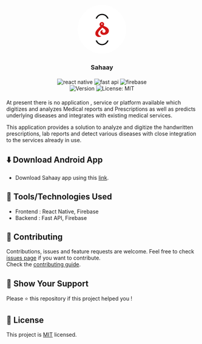 <div id="top" align="center">
  <img src="https://raw.githubusercontent.com/mrakesh0608/Sahaay/master/frontEnd/assets/icon.png" alt="app-logo" style="background-color:#ffffff;border-radius:100px;"/>
  <h3>Sahaay</h3>
  <p align='center' style='margin:20px;'>
    <img alt="react native" src="https://img.shields.io/badge/react_native-%2320232a.svg?style=for-the-badge&logo=react&logoColor=%2361DAFB">
    <img alt="fast api" src="https://img.shields.io/badge/FastAPI-ghostwhite?style=for-the-badge&logo=fastapi">
    <img alt="firebase" src="https://img.shields.io/badge/Firebase-red?style=for-the-badge&logo=Firebase&logoColor=gold">
    <br />
    <img alt="Version" src="https://img.shields.io/github/package-json/v/mrakesh0608/Sahaay?style=for-the-badge&color=green&filename=frontEnd%2Fpackage.json">
    <img alt="License: MIT" src="https://img.shields.io/badge/license-MIT-yellow.svg?style=for-the-badge" />
  </p>
</div>

At present there is no application , service or platform available which digitizes and analyzes Medical reports and Prescriptions as well as predicts underlying diseases and integrates with existing medical services.

This application provides a solution to analyze and digitize the handwritten prescriptions, lab reports and detect various diseases with close integration to the services already in use.

## ⬇️ Download Android App
- Download Sahaay app using this [link](https://expo.dev/artifacts/eas/nXK4Fj8S6WXwsNAg2GjChx.apk).

## 🔧 Tools/Technologies Used

- Frontend : React Native, Firebase
- Backend : Fast API, Firebase

## 🤝 Contributing 

Contributions, issues and feature requests are welcome. Feel free to check [issues page](https://github.com/mrakesh0608/Sahaay/issues) if you want to contribute. <br />
Check the [contributing guide](./CONTRIBUTING.md).

## 💖 Show Your Support

Please ⭐️ this repository if this project helped you !

## 📝 License

<!-- Copyright © 2023 [Merugu Rakesh](https://github.com/mrakesh0608).<br /> -->
This project is [MIT](./LICENSE.md) licensed.